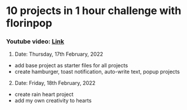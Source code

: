 # 10 projects in 1 hour challenge with florinpop
### Youtube video: [Link](https://youtu.be/8GPPJpiLqHk)

1. Date: Thursday, 17th February, 2022
- add base project as starter files for all projects
- create hamburger, toast notification, auto-write text, popup projects

2. Date: Friday, 18th February, 2022
- create rain heart project
- add my own creativity to hearts